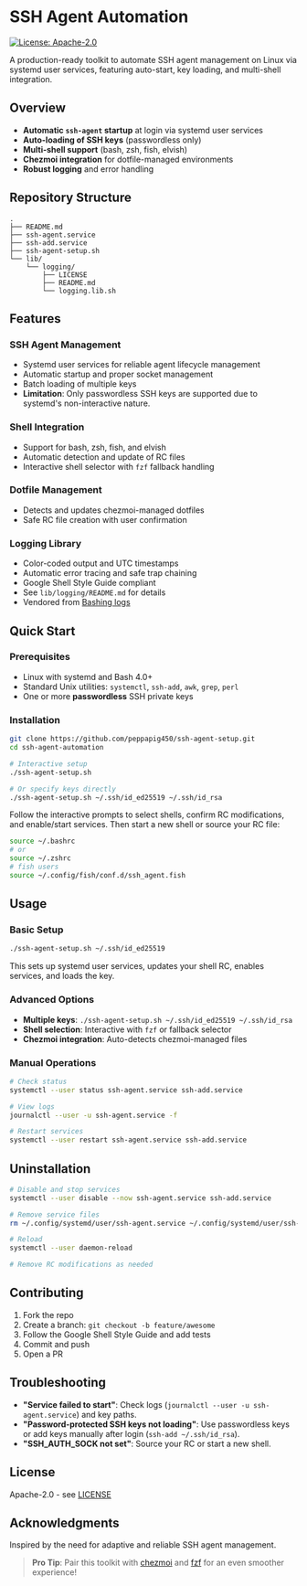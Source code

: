 # SSH Agent Automation

[![License: Apache-2.0](https://img.shields.io/badge/License-Apache%202.0-green.svg)](./LICENSE)

A production-ready toolkit to automate SSH agent management on Linux via systemd user services, featuring auto-start, key loading, and multi-shell integration.

## Overview

* **Automatic `ssh-agent` startup** at login via systemd user services
* **Auto-loading of SSH keys** (passwordless only)
* **Multi-shell support** (bash, zsh, fish, elvish)
* **Chezmoi integration** for dotfile-managed environments
* **Robust logging** and error handling

## Repository Structure

```
.
├── README.md
├── ssh-agent.service
├── ssh-add.service
├── ssh-agent-setup.sh
└── lib/
    └── logging/
        ├── LICENSE
        ├── README.md
        └── logging.lib.sh
```

## Features

### SSH Agent Management

* Systemd user services for reliable agent lifecycle management
* Automatic startup and proper socket management
* Batch loading of multiple keys
* **Limitation**: Only passwordless SSH keys are supported due to systemd's non-interactive nature.

### Shell Integration

* Support for bash, zsh, fish, and elvish
* Automatic detection and update of RC files
* Interactive shell selector with `fzf` fallback handling

### Dotfile Management

* Detects and updates chezmoi-managed dotfiles
* Safe RC file creation with user confirmation

### Logging Library

* Color-coded output and UTC timestamps
* Automatic error tracing and safe trap chaining
* Google Shell Style Guide compliant
* See `lib/logging/README.md` for details
* Vendored from [Bashing logs](https://github.com/peppapig450/bashing-logs)

## Quick Start

### Prerequisites

* Linux with systemd and Bash 4.0+
* Standard Unix utilities: `systemctl`, `ssh-add`, `awk`, `grep`, `perl`
* One or more **passwordless** SSH private keys

### Installation

```bash
git clone https://github.com/peppapig450/ssh-agent-setup.git
cd ssh-agent-automation

# Interactive setup
./ssh-agent-setup.sh

# Or specify keys directly
./ssh-agent-setup.sh ~/.ssh/id_ed25519 ~/.ssh/id_rsa
```

Follow the interactive prompts to select shells, confirm RC modifications, and enable/start services. Then start a new shell or source your RC file:

```bash
source ~/.bashrc
# or
source ~/.zshrc
# fish users
source ~/.config/fish/conf.d/ssh_agent.fish
```

## Usage

### Basic Setup

```bash
./ssh-agent-setup.sh ~/.ssh/id_ed25519
```

This sets up systemd user services, updates your shell RC, enables services, and loads the key.

### Advanced Options

* **Multiple keys**: `./ssh-agent-setup.sh ~/.ssh/id_ed25519 ~/.ssh/id_rsa`
* **Shell selection**: Interactive with `fzf` or fallback selector
* **Chezmoi integration**: Auto-detects chezmoi-managed files

### Manual Operations

```bash
# Check status
systemctl --user status ssh-agent.service ssh-add.service

# View logs
journalctl --user -u ssh-agent.service -f

# Restart services
systemctl --user restart ssh-agent.service ssh-add.service
```

## Uninstallation

```bash
# Disable and stop services
systemctl --user disable --now ssh-agent.service ssh-add.service

# Remove service files
rm ~/.config/systemd/user/ssh-agent.service ~/.config/systemd/user/ssh-add.service

# Reload
systemctl --user daemon-reload

# Remove RC modifications as needed
```

## Contributing

1. Fork the repo
2. Create a branch: `git checkout -b feature/awesome`
3. Follow the Google Shell Style Guide and add tests
4. Commit and push
5. Open a PR

## Troubleshooting

* **"Service failed to start"**: Check logs (`journalctl --user -u ssh-agent.service`) and key paths.
* **"Password-protected SSH keys not loading"**: Use passwordless keys or add keys manually after login (`ssh-add ~/.ssh/id_rsa`).
* **"SSH_AUTH_SOCK not set"**: Source your RC or start a new shell.

## License

Apache-2.0 - see [LICENSE](./LICENSE)

## Acknowledgments

Inspired by the need for adaptive and reliable SSH agent management.

> **Pro Tip**: Pair this toolkit with [chezmoi](https://chezmoi.io/) and [fzf](https://github.com/junegunn/fzf) for an even smoother experience!
